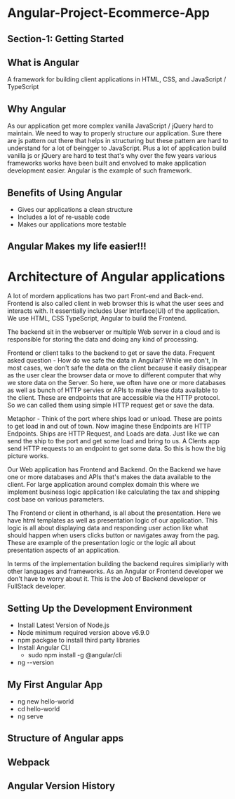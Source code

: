 # Angular-Project-Ecommerce-App

## Section-1: Getting Started

## What is Angular

A framework for building client applications in HTML, CSS, and JavaScript / TypeScript

## Why Angular

As our application get more complex vanilla JavaScript / jQuery hard to maintain. We need to way to properly structure our application. Sure there are js pattern out there that helps in structuring but these pattern are hard to understand for a lot of beingger to JavaScript. Plus a lot of application build vanilla js or jQuery are hard to test that's why over the few years various frameworks works have been built and envolved to make application development easier. Angular is the example of such framework.

## Benefits of Using Angular

- Gives our applications a clean structure
- Includes a lot of re-usable code
- Makes our applications more testable

## Angular Makes my life easier!!!

# Architecture of Angular applications

A lot of mordern applications has two part Front-end and Back-end. Frontend is also called client in web browser this is
what the user sees and interacts with. It essentially includes User Interface(UI) of the application. We use HTML, CSS
TypeScript, Angular to build the Frontend.

The backend sit in the webserver or multiple Web server in a cloud and is responsible for storing the data and doing any
kind of processing.

Frontend or client talks to the backend to get or save the data. Frequent asked question - How do we safe the data in Angular?
While we don't, In most cases, we don't safe the data on the client because it easily disappear as the user clear the browser
data or move to different computer that why we store data on the Server. So here, we often have one or more databases as well
as bunch of HTTP servies or APIs to make these data available to the client. These are endpoints that are accessible via the
HTTP protocol. So we can called them using simple HTTP request get or save the data.

Metaphor - Think of the port where ships load or unload. These are points to get load in and out of town. Now imagine these
Endpoints are HTTP Endpoints. Ships are HTTP Request, and Loads are data. Just like we can send the ship to the port and
get some load and bring to us. A Clents app send HTTP requests to an endpoint to get some data. So this is how the big picture
works.

Our Web application has Frontend and Backend. On the Backend we have one or more databases and APIs that's makes the data
available to the client. For large application around complex domain this where we implement business logic application like
calculating the tax and shipping cost base on various parameters.

The Frontend or client in otherhand, is all about the presentation. Here we have html templates as well as presentation logic
of our application. This logic is all about displaying data and responding user action like what should happen when users
clicks button or navigates away from the pag. These are example of the presentation logic or the logic all about presentation
aspects of an application.

In terms of the implementation building the backend requires simipliarly with other languages and frameworks. As an Angular
or Frontend developer we don't have to worry about it. This is the Job of Backend developer or FullStack developer.

## Setting Up the Development Environment

- Install Latest Version of Node.js
- Node minimum required version above v6.9.0
- npm packgae to install third party libraries
- Install Angular CLI
  - sudo npm install -g @angular/cli
- ng --version

## My First Angular App

- ng new hello-world
- cd hello-world
- ng serve

## Structure of Angular apps

## Webpack

## Angular Version History
